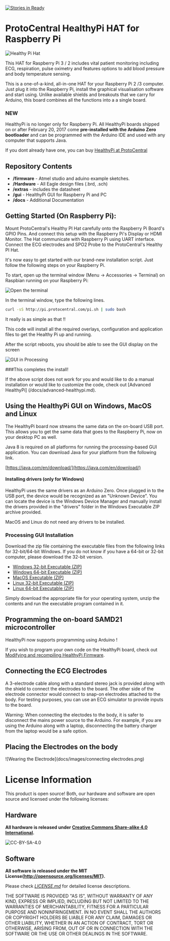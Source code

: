[![Stories in Ready](https://badge.waffle.io/Protocentral/HealthyPi.png?label=ready&title=Ready)](https://waffle.io/Protocentral/HealthyPi)
# ProtoCentral HealthyPi HAT for Raspberry Pi

![Healthy Pi Hat](docs/images/healthypi-hat.jpg)

This HAT for Raspberry Pi 3 / 2 includes vital patient monitoring including ECG, respiration, pulse oximetry and features options to add blood pressure and body temperature sensing.

This is a one-of-a-kind, all-in-one HAT for your Raspberry Pi 2 /3 computer. Just plug it into the Raspberry Pi, install the graphical visualisation software and start using. Unlike available shields and breakouts that we carry for Arduino, this board combines all the functions into a a single board.

### NEW

HealthyPi is no longer only for Raspberry Pi. All HealthyPi boards shipped on or after February 20, 2017 come **pre-installed with the Arduino Zero bootloader** and can be programmed with the Arduino IDE and used with any computer that supports Java. 

If you dont already have one, you can buy [HealthyPi at ProtoCentral](https://www.protocentral.com/healthypi)

Repository Contents
-------------------
* **/firmware** - Atmel studio  and aduino example sketches.
* **/Hardware** - All Eagle design files (.brd, .sch)
* **/extras** - includes the datasheet
* **/gui** - HealthyPi GUI for Raspberry Pi and PC
* **/docs** - Additional Documentation

Getting Started (On Raspberry Pi):
----------------------------------

Mount ProtoCentral's Healthy PI Hat carefully onto the Raspberry Pi Board's GPIO Pins. And connect this setup with the Raspberry Pi's Display or HDMI Monitor. The Hat communicate with Raspberry Pi using UART interface. Connect the ECG electrodes and SPO2 Probe to the ProtoCentral's Healthy PI Hat.

It's now easy to get started with our brand-new installation script. Just follow the following steps on your Raspberry Pi.

To start, open up the terminal window (Menu -> Accessories -> Terminal) on Raspbian running on your Raspberry Pi:

![Open the terminal](docs/images/terminal.jpg)

In the terminal window, type the following lines. 

```bash
curl -sS http://pi.protocentral.com/pi.sh | sudo bash
```

It really is as simple as that !!

This code will install all the required overlays, configuration and application files to get the Healthy Pi up and running.

After the script reboots, you should be able to see the GUI display on the screen

![GUI in Processing](docs/images/healthypi-screen.png)

###This completes the install!

If the above script does not work for you and would like to do a manual installation or would like to customize the code, check out [Advanced HealthyPi] (/docs/advanced-healthypi.md).

Using the HealthyPi GUI on Windows, MacOS and Linux
---------------------------------------------------
The HealthyPi board now streams the same data on the on-board USB port. This allows you to get the same data that goes to the Raspberry Pi, now on your desktop PC as well. 

Java 8 is required on all platforms for running the processing-based GUI application. You can download Java for your platform from the following link.

[https://java.com/en/download/](https://java.com/en/download/)

#### Installing drivers (only for Windows)

HealthyPi uses the same drivers as an Arduino Zero. Once plugged in to the USB port, the device would be recognized as an "Unknown Device". You can locate the device is the Windows Device Manager and manually install the drivers provided in the "drivers" folder in the Windows Executable ZIP archive provided.

MacOS and Linux do not need any drivers to be installed.

### Processing GUI Installation

Download the zip file containing the executable files from the following links for 32-bit/64-bit Windows. If you do not know if you have a 64-bit or 32-bit computer, please download the 32-bit version.

* [Windows 32-bit Executable (ZIP)](https://github.com/Protocentral/HealthyPi/releases/download/v0.2/healthypi_gui_win32.zip)
* [Windows 64-bit Executable (ZIP)](https://github.com/Protocentral/HealthyPi/releases/download/v0.2/healthypi_gui_win64.zip)
* [MacOS Executable (ZIP)](https://github.com/Protocentral/HealthyPi/releases/download/v0.2/healthypi_gui_macos.zip)
* [Linux 32-bit Executable (ZIP)](https://github.com/Protocentral/HealthyPi/releases/download/v0.2/healthypi_gui_linux32.zip)
* [Linux 64-bit Executable (ZIP)](https://github.com/Protocentral/HealthyPi/releases/download/v0.2/healthypi_gui_linux64.zip)

Simply download the appropriate file for your operating system, unzip the contents and run the executable program contained in it. 

Programming the on-board SAMD21 microcontroller
--------------------------------------------------

HealthyPi now supports programming using Arduino ! 

If you wish to program your own code on the HealthyPi board, check out [Modifying and recompiling HealthyPi Firmware](/docs/recompiling-firmware.md).

Connecting the ECG Electrodes
------------------------------
 A 3-electrode cable along with a standard stereo jack is provided along with the shield to connect the electrodes to the  board. 
 The other side of the electrode connector would connect to snap-on electrodes attached to the body. For testing purposes,    you can use an ECG simulator to provide inputs to the board. 

 Warning:
 When connecting the electodes to the body, it is safer to disconnect the mains power source to the Arduino. For example, if  you are using the Arduino along with a laptop, disconnecting the battery charger from the laptop would be a safe option.
 
Placing the Electrodes on the body
---------------------------------
![Wearing the Electrode](docs/images/connecting electrodes.png)


License Information
===================

This product is open source! Both, our hardware and software are open source and licensed under the following licenses:

Hardware
---------

**All hardware is released under [Creative Commons Share-alike 4.0 International](http://creativecommons.org/licenses/by-sa/4.0/).**

![CC-BY-SA-4.0](https://i.creativecommons.org/l/by-sa/4.0/88x31.png)

Software
--------

**All software is released under the MIT License(http://opensource.org/licenses/MIT).**

Please check [*LICENSE.md*](LICENSE.md) for detailed license descriptions.

THE SOFTWARE IS PROVIDED "AS IS", WITHOUT WARRANTY OF ANY KIND, EXPRESS OR
IMPLIED, INCLUDING BUT NOT LIMITED TO THE WARRANTIES OF MERCHANTABILITY,
FITNESS FOR A PARTICULAR PURPOSE AND NONINFRINGEMENT. IN NO EVENT SHALL THE
AUTHORS OR COPYRIGHT HOLDERS BE LIABLE FOR ANY CLAIM, DAMAGES OR OTHER
LIABILITY, WHETHER IN AN ACTION OF CONTRACT, TORT OR OTHERWISE, ARISING FROM,
OUT OF OR IN CONNECTION WITH THE SOFTWARE OR THE USE OR OTHER DEALINGS IN THE
SOFTWARE.
